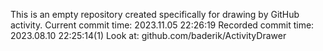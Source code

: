 This is an empty repository created specifically for drawing by GitHub activity.
Current commit time: 2023.11.05 22:26:19
Recorded commit time: 2023.08.10 22:25:14(1)
Look at: github.com/baderik/ActivityDrawer
